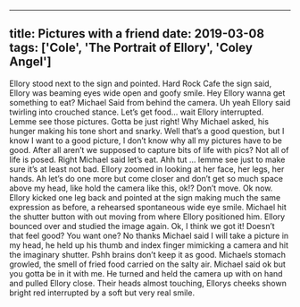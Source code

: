 
---
title: Pictures with a friend
date: 2019-03-08
tags: ['Cole', 'The Portrait of Ellory', 'Coley Angel']
---

Ellory stood next to the sign and pointed. Hard Rock Cafe the sign said, Ellory was beaming eyes wide open and goofy smile. Hey Ellory wanna get something to eat? Michael
Said from behind the camera. Uh yeah Ellory said twirling into crouched stance. Let’s get food... wait Ellory interrupted. Lemme see those pictures. Gotta be just right! Why Michael asked, his hunger making his tone short and snarky. Well that’s a good question, but I know I want to a good picture, I don’t know why all my pictures have to be good. After all aren’t we supposed to capture bits of life with pics?  Not all of life is posed. Right Michael said let’s eat. Ahh tut ... lemme see just to make sure it’s at least not bad. Ellory zoomed in looking at her face, her legs, her hands. Ah let’s do one more but come closer and don’t get so much space above my head, like hold the camera like this, ok!? Don’t move. Ok now. Ellory kicked one leg back and pointed at the sign making much the same expression as before, a rehearsed spontaneous wide eye smile. Michael hit the shutter button with out moving from where Ellory positioned him. Ellory bounced over and studied the image again. Ok, I think we got it! Doesn’t that feel good? You want one? No thanks Michael said I will take a picture in my head, he held up his thumb and index finger mimicking a camera and hit the imaginary shutter. Pshh brains don’t keep it as good. Michaels stomach growled, the smell of fried food carried on the salty air. Michael said ok but you gotta be in it with me. He turned and held the camera up with on hand and pulled Ellory close. Their heads almost touching, Ellorys cheeks shown bright red interrupted by a soft but very real smile.
